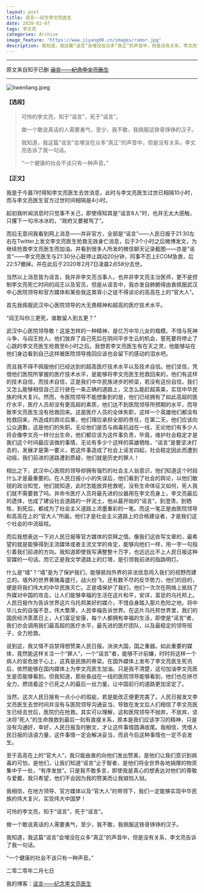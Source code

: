 ```yaml
---
layout: post
title: 谣言——纪念李文亮医生
date: 2020-02-07
tags: 李文亮
categories: Archive
image_feature: "https://www.jiyang00.cn/images/rumor.jpg"
description: 我知道，我这篇“谣言”会埋没在众多“真正”的声音中，但是没有关系，李文亮告诉了我一句话。“一个健康的社会不该只有一种声音。”
---
```


---

原文来自知乎已删 ~~[谣言——纪念李文亮医生](https://zhuanlan.zhihu.com/p/105597048)~~

---

![liwenliang.jpeg](https://www.jiyang00.cn/images/rumor.jpg)

#### 【选段】
>可怜的李文亮，知于“谣言”，死于“谣言”。
>
>做一个敢说真话的人需要勇气，至少，我不敢，我佩服这铁骨铮铮的汉子。
>
>我知道，我这篇“谣言”会埋没在众多“真正”的声音中，但是没有关系，李文亮告诉了我一句话。
>
>“一个健康的社会不该只有一种声音。”


#### 【正文】
我是于今晨7时得知李文亮医生去世消息，此时与李文亮医生过世已相隔10小时，而与李文亮医生官方过世时间相隔是4小时。

起初我听闻消息时只觉事不关己，即使得知其是“谣言8人”时，也并无太大感触，只撂下一句冷冰冰的，“政府又要被骂了”。

而后无意间我看到网上消息——并非官方，全部是“谣言”——人民日报于21:30左右在Twitter上发文李文亮医生抢救无效身亡消息，后于3个小时之后微博发文，为继续抢救李文亮医生而加油。并看到很多人所发的微信聊天记录截图——亦是“谣言”——李文亮医生与21:30分心脏停止跳动20分钟，同事不忍上ECOM急救，后22:57撤掉。并在此后于2020年2月7日凌晨2点58分去世。

当然以上消息皆为谣言，我并非李文亮当事人，也并非李文亮主治医师，更不是控制李文亮死亡时间的阎王以及官员，但是从谣言中，我亦发自肺腑得由衷佩服武汉中心医院领导和官方媒体和某些我这类宵小之徒不得谈论的高高在上的“官大人”。

首先我佩服武汉中心医院领导的大无畏精神和超高的医疗技术水平。

“阎王叫你三更死，谁敢留人到五更？”

武汉中心医院领导敢！这是怎样的一种精神，是亿万中华儿女的楷模。不惜与死神斗争，与阎王抢人，他们放弃了自己死后在阴间平步生云的机会，誓死要将停止了心跳的李文亮医生抢救至6小时之后。我想若李文亮医生有在天之灵，他能够站在他们身边看到自己这样被医院领导挽回应该也会留下的感动的泪水吧。

而且我不得不佩服他们已经达到的超高医疗技术水平以及技术自信。他们坚信，凭借他们医院所掌握的医疗技术水平，是能够将李文亮医生抢救回来的，他们有这样的技术自信，而技术自信，正是我们中华民族进步的桥梁，若没有这份自信，我们又怎么能够相信自己正行驶在一条正确的道路上，又怎么能赶超英美，实现中华民族的伟大复兴。然而，令医院领导不能想象到的是，他们已经拥有了如此高超的医疗水平，医疗人员却没有更高超的素质，他们达不到医院领导所预期的水平，而导致李文亮医生没有抢救回来。这是医疗人员的全体失职，这样一个英雄他们都没有抢救回来，所造成的舆论后果，他们理应承担全部的责任，在第二天，他们应该向公众道歉，这是他们的失职。无论他们是否与病毒抗战在一线，无论他们有多少人将会像李文亮一样付出生命，他们都应该为这件事负责，毕竟，维护社会稳定才是我们这个时间最应该做的事情，无论有多少个这样的英雄牺牲，“谣言”是要坚决打击的，发展才是第一要义，若这件事造成了社会上谣言四起，社会稳定因此而遭到动摇，我们前进的道路遭到质疑，他们就是历史的罪人！

相比之下，武汉中心医院的领导却拥有强烈的社会主人翁意识，他们知道这个时段什么才是最重要的。在人民日报小小的失误后，他们看到了社会的舆论，以他们敏锐的政治知觉，他们就知道，此时怎能放弃抢救呢，没有生命体征又如何，死人我们就不需要救了吗。并命令医疗人员将最先进的仪器用在李文亮身上，李文亮最后的遗体，也成了建设社会道路的一抔泥土，他从最开始的“谣言”，到澄清，到牺牲，到死后，都成为了社会主义道路上浓墨重彩的一笔。而这一笔正是由医院领导和高高在上的“官大人”所画，他们才是社会主义道路上的合格建设者，才是我们这个社会的中流砥柱。

而后我想表达一下对人民日报等官方媒体的崇拜之情。像我们这些写文章的，最希望的就是能够得到主流媒体或者主流文学的肯定，能够向他们一样，用一字一句指引着我们前进的方向。我知道即使我写满整整十万字，也远远比不上人民日报这种官媒的一句话。而它正是我文学道路上的灯塔，是引领我前进的指路明灯。

什么是“墙”？“墙”是为了保护我们，能够抵挡外界的非法信息闯入我们的视野而建立的。墙外的世界黄赌毒盛行，战火纷飞，还有数不尽的反华势力，他们的目的，便是将我们伟大的中华民族灭亡。正是墙保护了我们，他们一次次在网络上抵挡了外媒对中国的攻击，让人们能够幸福的生活在这片和平，安详，富足的乌托邦上。人民日报作为告诉世界这片乌托邦美好的媒介，不惜自身踏入那片危险之地，将中华儿女的自强不息，伟大繁荣，人民幸福告诉世界。在这片乌托邦世界里，我们的国民经济蒸蒸日上，人们富足安康，每个人都拥有幸福的生活，即使是“谣言”者，我们亦会调用我们最高超的医疗水平，最先进的医疗团队，以及最稳定的领导班子，全力抢救。

说到这，我又情不自禁得想赞美人民日报。泱泱大国，国之重器。如此重要的媒体，竟然能这样关注一个“罪人”，一个“谣言”者，能够不计前嫌，时时将这样一个病人的安危放于心上，这真是民族的脊梁。在国外媒体上发布了李文亮医生死讯后，依然能够在国内媒体上为李文亮医生加油。只是我不清楚，这句加油李文亮医生是否能够看到。但我知道，那些奋战在一线的医院领导能够看到，他们也在拼尽全力，燃烧着这个已死之人的最后一丝力量，让中国前行的道路更加坚定了。

当然，这次人民日报有一点小小的瑕疵，若是能改正便更完美了。人民日报发文李文亮医生去世时间并没有与医院领导沟通妥当，导致在发文后人们相信了李文亮医生已经去世后，医院仍在抢救。其实可以理解，这和医院领导不抛弃，不放弃，坚决将“死人”的生命挽救到最后一刻有直接关系，原本是我们应该学习的精神，只是没有沟通好，幸好，人民日报及时删文，才让这件事情圆满收尾。我相信，凭借人民日报的话语力量，这件事情一定会解决妥当，而且今后这种事情也一定不会发生。

至于高高在上的“官大人”，我只能由衷的向他们发出赞美，是他们让我们意识到病毒的可怕，是他们，让我们知道“谣言”止于智者，是他们将全世界各地捐赠的物资集中于一处，“有序发放”。只是我不敢多言，即使我是真心的想表达对他们的尊敬与爱戴，我只希望，他们不会因为我的赞美而让我锒铛入狱。

我相信，在地方领导、官方媒体以及“官大人”的带领下，我们一定能够实现中华民族的伟大复兴，实现伟大中国梦！

可怜的李文亮，知于“谣言”，死于“谣言”。

做一个敢说真话的人需要勇气，至少，我不敢，我佩服这铁骨铮铮的汉子。

我知道，我这篇“谣言”会埋没在众多“真正”的声音中，但是没有关系，李文亮告诉了我一句话。

“一个健康的社会不该只有一种声音。”

二零二零年二月七日

我的博客：[谣言——纪念李文亮医生](https://www.jiyang00.cn/2020/02/01/rumor/#comments)
